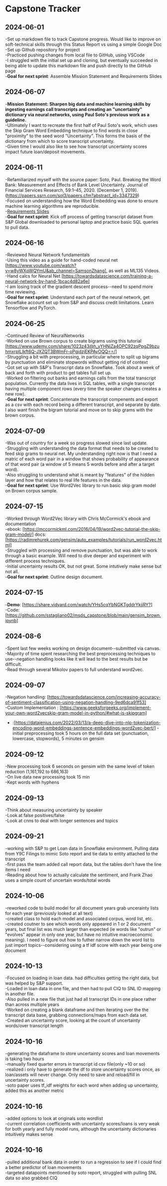 # Capstone Tracker

## 2024-06-01
-Set up markdown file to track Capstone progress. Would like to improve on soft-technical skills through this Status Report vs using a simple Google Doc <br>
-Set up Github repository for project <br>
-Practiced pushing changes from local file to GitHub, using VSCode <br>
-I struggled with the initial set up and cloning, but eventually succeeded in being able to update this markdown file and push directly to the GitHub page <br>
-**Goal for next sprint**: Assemble Mission Statement and Requirements Slides <br>


## 2024-06-07
-**Mission Statement:  Sharpen big data and machine learning skills by ingesting earnings call transcripts and creating an "uncertainty" dictionary via neural networks, using Paul Soto's previous work as a guideline.** <br>
-Ultimately I want to recreate the first half of Paul Soto's work, which uses the Skip Gram Word Embedding technique to find words in close "proximity" to the seed word "Uncertainty". This forms the basis of the dictionary from which to score transcript uncertainty. <br>
-Given time I would also like to see how transcript uncertainty scores impact future loan/deposit movements.<br>

## 2024-06-11
-Refamiliarized myself with the source paper: Soto, Paul. Breaking the Word Bank: Measurement and Effects of Bank Level Uncertainty. Journal of Financial Services Research, 59:1–45, 2020. (December 1, 2019). (https://papers.ssrn.com/sol3/papers.cfm?abstract_id=3347329)<br>
-Focused on understanding how the Word Embedding was done to ensure machine learning algorithms are reproducible. <br>
-[Requirements Slides](https://docs.google.com/presentation/d/1kJGZvuGkIB1E4net2ipg81y3v-zn55AepvC93jrRlPs/edit#slide=id.p) <br>
-**Goal for next sprint**: Kick off process of getting transcript dataset from S&P Global downloaded to personal laptop and practice basic SQL queries to pull data.


## 2024-06-16
-Reviewed Neural Network fundamentals <br>
-Using this video as a guide for hand-coded neural net [https://www.youtube.com/watch?v=w8yWXqWQYmU&ab_channel=SamsonZhang], as well as ML135 Videos.<br>
-Hand calcs for Neural Net [https://towardsdatascience.com/training-a-neural-network-by-hand-1bcac4d82a6e]<br>
-I am losing track of the gradient descent process--need to spend more time reviewing.<br>
-**Goal for next sprint**: Understand each part of the neural network, get Snowflake account set up from S&P and discuss credit limitations. Learn Tensorflow and PyTorch.<br>


## 2024-06-25
-Continued Review of NeuralNetworks<br>
-Worked on use Brown corpus to create bigrams using this tutorial [https://www.udemy.com/share/1023z43@h_yYHNiZa4OPC92zqPpgZ9bzuhmxrpILIkft6Q-JXZQT3BWmFr-oPgjdzjEKPAyOQQ==/]<br>
-Struggling a bit with preprocessing, in particular where to split up bigrams by punctuation and eliminate stopwords without getting rid of context<br>
-Got set up with S&P's Transcript data on Snowflake. Took about a week of back and forth with product to get tables full set up.<br>
-Worked on filtering out banks and earnings calls from the total transcript population. Currently the data lives in SQL tables, with a single transcript having multiple component rows (every time the speaker changes creates a new row).<br>
-**Goal for next sprint**: Concantenate the transcript compenents and export as a csv with each record being a different transcript, and separate by date. I also want finish the bigram tutorial and move on to skip grams with the brown corpus.<br>

## 2024-07-09
-Was out of country for a week so progress slowed since last update.<br>
-Struggling with understanding the data format that needs to be created to feed skip grams to neural net. My understanding right now is that I need a matric of each word pair in a window that shows probability of appearance of that word pair (a window of 5 means 5 words before and after a target word).<br>
-Also struggling to understand what is meant by "features" of the hidden layer and how that relates to real life features in the data.<br>
-**Goal for next sprint**: Use Word2Vec library to run basic skip gram model on Brown corpus sample.<br>

## 2024-07-15
-Worked through Word2Vec library with Chris McCormick's ebook and documentation<br>
-ebook: [https://mccormickml.com/2016/04/19/word2vec-tutorial-the-skip-gram-model/] docs: [https://radimrehurek.com/gensim/auto_examples/tutorials/run_word2vec.html]<br>
-Struggled with processing and remove punctuation, but was able to work through a basic example. Will need to dive deeper and experiment with different process techniques.<br>
-Initial uncertainty results OK, but not great. Some intutively make sense but not all.<br>
-**Goal for next sprint**: Outline design document. <br>

## 2024-07-15
-**Demo**: [https://share.vidyard.com/watch/YHs5cqYbNGKTgddrYkjjRY?]<br>
-Code: [https://github.com/sstagliano02/msds_capstone/blob/main/gensim_brown.ipynb]<br>


## 2024-08-6
-Spent last few weeks working on design document--submitted via canvas.<br>
-Majority of time spent researching the best preprocessing techniques to use--negation handling looks like it will lead to the best results but be difficult.<br>
-Read through several Mikolov papers to full understand word2vec. <br>

## 2024-09-07
-Negation handling: [https://towardsdatascience.com/increasing-accuracy-of-sentiment-classification-using-negation-handling-9ed6dca91f53] <br>
-Custom Implementation : [https://www.geeksforgeeks.org/implement-your-own-word2vecskip-gram-model-in-python/#what-is-skipgram]
-  :[https://datajenius.com/2022/03/13/a-deep-dive-into-nlp-tokenization-encoding-word-embeddings-sentence-embeddings-word2vec-bert/]
-initial preprocessing took 5 hours on the full data set (punctuation, lowercase, stopwords), 5 minutes on gensim<br>


## 2024-09-12
-New processing took 6 seconds on gensim with the same level of token reduction (1,161,192 to 686,163)<br>
-On live data new processing took 15 min<br>
-Kept words with hyphens<br>

## 2024-09-13
-Think about measuring uncertainty by speaker<br>
-Look at false positives/false<br>
-Look at cnns to deal with longer sentences and topics<br>

## 2024-09-21
-working with S&P to get Loan data in Snowflake environment. Pulling data from Y9C Filings to mimic Soto report and tie data to entity attached to the transcript<br>
-first pass the team added call report data, but the tables don't have the line items I need<br>
-Reading about how to actually calculate the sentiment, and Frank Zhao uses a simple count of uncertain words/total words<br>


## 2024-10-06
-reworked code to build model for all document years grab uncerainty lists for each year (previously looked at all text)<br>
-created class to hold each model and associated corpus, word list, etc.<br>
-created coutner to see which words only appeared in 1 or 2 document years, but final list was much larger than expected (ie words like "outrun" or "evolves" appear in only one year, but have no intuitive macroeconomic meaning). I need to figure out how to futher narrow down the word list to just import topics--considering using a tf idf score with each year being one document<br>


## 2024-10-13
-Focused on loading in loan data. had difficulties getting the right data, but was helped by S&P support.<br>
-Loaded in loan data in one file, and then had to pull CIQ to SNL ID mapping in another file.<br>
-Also pulled in a new file that just had all transcript IDs in one place rather than across multiple years<br>
-Worked on creating a blank dataframe and then iterating over the the transcript data base, grabbing connections/maps from each data set.<br>
-Created an uncertainty score, looking at the count of uncertainty words/over transcript length<br>

## 2024-10-16
-generating the dataframe to store uncertainty scores and loan movements is taking two hours<br>
-manually fixed quarter errors in transcript id csv file(only ~10 or so)<br>
-realized i only have to generate the df to store uncertainty scores once, as loan/assets will never change. Only need to save and reload/fill in uncertainty scores.<br>
-soto paper uses tf_idf weights for each word when adding up uncertainty, added this as another metric<br>

## 2024-10-16
-added options to look at originals soto wordlist<br>
-current correlation coefficients with uncertainty scores/loans is very weak for both yearly and fully model runs, although the uncertainty dictionaries intuitively makes sense<br>

## 2024-10-16
-pulled additional bank data in order to run a regression to see if I could find a better predictor of loan movements<br>
-targeted datapoints mentioned by soto report, struggled with pulling SNL data so also grabbed CIQ<br>



